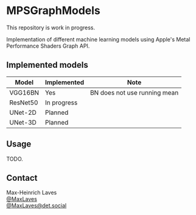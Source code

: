 # MPSGraphModels

This repository is work in progress.

Implementation of different machine learning models using Apple's Metal Performance Shaders Graph API.

## Implemented models

| Model    | Implemented | Note                             |
|----------|-------------|----------------------------------|
| VGG16BN  | Yes         | BN does not use running mean     |
| ResNet50 | In progress |                                  |
| UNet-2D  | Planned     |                                  |
| UNet-3D  | Planned     |                                  |

## Usage

TODO.

## Contact

Max-Heinrich Laves  
[@MaxLaves](https://twitter.com/MaxLaves)  
[@MaxLaves@det.social](https://det.social/@MaxLaves)
